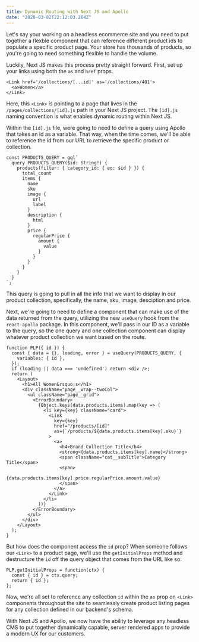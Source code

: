 ```yaml
---
title: Dynamic Routing with Next JS and Apollo
date: "2020-03-02T22:12:03.284Z"
---
```


Let's say your working on a headless ecommerce site and you need to put together a flexble component that can reference different product ids to populate a specific product page. Your store has thousands of products, so you're going to need something flexible to handle the volume.

<!-- more -->

Luckily, Next JS makes this process pretty straight forward. First, set up your links using both the `as` and `href` props.

```JS
<Link href='/collections/[...id]' as='/collections/401'>
  <a>Women</a>
</Link>
```

Here, this `<Link>` is pointing to a page that lives in the `/pages/collections/[id].js` path in your Next JS project. The `[id].js` naming convention is what enables dynamic routing within Next JS.

Within the `[id].js` file, were going to need to define a query using Apollo that takes an id as a variable. That way, when the time comes, we'll be able to reference the id from our URL to retrieve the specific product or collection.

```JS
const PRODUCTS_QUERY = gql`
  query PRODUCTS_QUERY($id: String!) {
    products(filter: { category_id: { eq: $id } }) {
      total_count
      items {
        name
        sku
        image {
          url
          label
        }
        description {
          html
        }
        price {
          regularPrice {
            amount {
              value
            }
          }
        }
      }
    }
  }
`;
```

This query is going to pull in all the info that we want to display in our product collection, specifically, the name, sku, image, desciption and price.

Next, we're going to need to define a component that can make use of the data returned from the query, utilizing the new `useQuery` hook from the `react-apollo` package. In this component, we'll pass in our ID as a variable to the query, so the one query and one collection component can display whatever product collection we want based on the route.

```JSX
function PLP({ id }) {
  const { data = {}, loading, error } = useQuery(PRODUCTS_QUERY, {
    variables: { id },
  });
  if (loading || data === 'undefined') return <div />;
  return (
    <Layout>
      <h1>All Women&rsquo;s</h1>
      <div className="page__wrap--twoCol">
        <ul className="page__grid">
          <ErrorBoundary>
            {Object.keys(data.products.items).map(key => (
              <li key={key} className="card">
                <Link
                  key={key}
                  href="/products/[id]"
                  as={`/products/${data.products.items[key].sku}`}
                >
                  <a>
                    <h4>Brand Collection Title</h4>
                    <strong>{data.products.items[key].name}</strong>
                    <span className="cat__subTitle">Category Title</span>
                    <span>
                      {data.products.items[key].price.regularPrice.amount.value}
                    </span>
                  </a>
                </Link>
              </li>
            ))}
          </ErrorBoundary>
        </ul>
      </div>
    </Layout>
  );
}
```

But how does the component access the `id` prop? When someone follows our `<Link>` to a product page, we'll use the `getInitialProps` method and destructure the `id` off the query object that comes from the URL like so:

```JS
PLP.getInitialProps = function(ctx) {
  const { id } = ctx.query;
  return { id };
};
```
Now, we're all set to reference any collection `id` within the `as` prop on `<Link>` components throughout the site to seamlessly create product listing pages for any collection defined in our backend's schema.

With Next JS and Apollo, we now have the ability to leverage any headless CMS to put together dynamically capable, server rendered apps to provide a modern UX for our customers.
